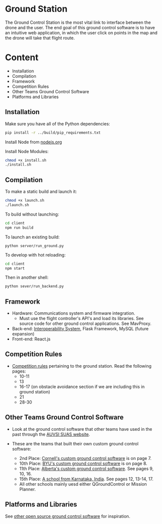 # Ground Station
The Ground Control Station is the most vital link to interface between the drone
and the user. The end goal of this ground control software is to have an
intuitive web application, in which the user click on points in the map and the
drone will take that flight route.

# Content
* Installation
* Compilation
* Framework
* Competition Rules
* Other Teams Ground Control Software
* Platforms and Libraries

## Installation
   Make sure you have all of the Python dependencies:
   ```bash
   pip install -r ../build/pip_requirements.txt
   ```

   Install Node from [nodejs.org](https://nodejs.org)

   Install Node Modules:
   ```bash
   chmod +x install.sh
   ./install.sh
   ```

## Compilation
   To make a static build and launch it:
   ```bash
   chmod +x launch.sh
   ./launch.sh
   ```

   To build without launching:
   ```bash
   cd client
   npm run build
   ```

   To launch an existing build:
   ```
   python server/run_ground.py
   ```

   To develop with hot reloading:
   ```bash
   cd client
   npm start
   ```
   Then in another shell:
   ```bash
   python sever/run_backend.py
   ```

## Framework
* Hardware: Communications system and firmware
  integration.
  * Must use the flight controller's API's and load its libraries. See source
    code for other ground control applications. See MavProxy.
* Back-end: [Interoperability
  System](http://auvsi-suas-competition-interoperability-system.readthedocs.io/en/latest/),
  Flask Framework, MySQL (future expansion)
* Front-end: React.js

## Competition Rules
* [Competition rules](https://github.com/uas-at-ucla/suas_2018/blob/master/ground/pdfs/comp_rules.pdf) pertaining to the ground station. Read the following pages:
  * 10-11
  * 13
  * 16-17 (on obstacle avoidance section if we are including this in ground station)
  * 21
  * 28-30

## Other Teams Ground Control Software
* Look at the ground control software that other teams have used in the past through the [AUVSI SUAS website](http://www.auvsi-suas.org/competitions/2017/).

* These are the teams that built their own custom ground control software:
  * 2nd Place: [Cornell's custom ground control software](http://www.auvsi-suas.org/static/competitions/2017/journals/auvsi_suas-2017-journals-cornell_university.pdf) is on page 7.
  * 10th Place: [BYU's custom ground control software](http://www.auvsi-suas.org/static/competitions/2017/journals/auvsi_suas-2017-journals-cornell_university.pdf) is on page 8.
  * 11th Place: [Alberta's custom ground control software](http://www.auvsi-suas.org/static/competitions/2017/journals/auvsi_suas-2017-journals-university_of_alberta.pdf). See pages 9, 10, 16.
  * 15th Place: [A school from Karnataka, India](http://www.auvsi-suas.org/static/competitions/2017/journals/auvsi_suas-2017-journals-ms_ramaiah.pdf). See pages 12, 13-14, 17.
  * All other schools mainly uesd either QGroundControl or Mission Planner.

## Platforms and Libraries
See [other open source ground control
software](http://ardupilot.org/copter/docs/common-choosing-a-ground-station.html)
for inspiration.
